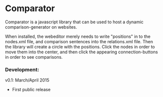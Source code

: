 Comparator
==========
Comparator is a javascript library that can be used to host a dynamic comparison-generator on websites.

When installed, the webeditor merely needs to write "positions" in to the nodes.xml file, and comparison sentences into the relations.xml file. Then the library will create a circle with the positions. Click the nodes in order to move them into the center, and then click the appearing connection-buttons in order to see comparisons.

### Development:

v0.1: March/April 2015
- First public release

